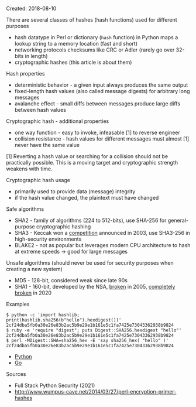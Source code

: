 Created: 2018-08-10

There are several classes of hashes (hash functions) used for different purposes

* hash datatype in Perl or dictionary (`hash` function) in Python maps a lookup string to a memory location (fast and short)
* networking protocols checksums like CRC or Adler (rarely go over 32-bits in length)
* cryptographic hashes (this article is about them)

Hash properties

* deterministic behavior - a given input always produces the same output
* fixed-length hash values (also called message digests) for arbitrary long messages
* avalanche effect - small diffs between messages produce large diffs between hash values

Cryptographic hash - additional properties

* one way function - easy to invoke, infeasable [1] to reverse engineer
* collision resistance - hash values for different messages must almost [1] never have the same value

[1] Reverting a hash value or searching for a collision should not be practically possible. This is a moving target and cryptographic strength weakens with time.

Cryptographic hash usage

* primarily used to provide data (message) integrity
* if the hash value changed, the plaintext must have changed

Safe algorithms

* SHA2 - family of algorithms (224 to 512-bits), use SHA-256 for general-purpose cryptographic hashing
* SHA3 - Keccak won a [competition](https://csrc.nist.gov/projects/hash-functions/sha-3-project) announced in 2003, use SHA3-256 in high-security environments
* BLAKE2 - not as popular but leverages modern CPU architecture to hash at extreme speeds -> good for large messages

Unsafe algorithms (should never be used for security purposes when creating a new system)

* MD5 - 128-bit, considered weak since late 90s
* SHA1 - 160-bit, developed by the NSA, [broken](https://www.schneier.com/blog/archives/2005/02/sha1_broken.html) in 2005, [completely broken](https://sha-mbles.github.io/) in 2020

Examples

```
$ python -c 'import hashlib; print(hashlib.sha256(b"hello").hexdigest())'
2cf24dba5fb0a30e26e83b2ac5b9e29e1b161e5c1fa7425e73043362938b9824
$ ruby -e 'require "digest"; puts Digest::SHA256.hexdigest "hello"'
2cf24dba5fb0a30e26e83b2ac5b9e29e1b161e5c1fa7425e73043362938b9824
$ perl -MDigest::SHA=sha256_hex -E 'say sha256_hex( "hello" )'
2cf24dba5fb0a30e26e83b2ac5b9e29e1b161e5c1fa7425e73043362938b9824
```

* [Python](https://gist.github.com/jreisinger/833d02c2f544439e481b2e5ab5171baa)
* [Go](https://go.dev/play/p/tiT5N29hc4o)

Sources

* Full Stack Python Security (2021)
* http://www.wumpus-cave.net/2014/03/27/perl-encryption-primer-hashes
